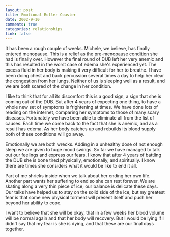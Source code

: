 ```yaml
--- 
layout: post
title: Emotional Roller Coaster
date: 2002-9-10
comments: true
categories: relationships
link: false
---
```

It has been a rough couple of weeks. Michele, we believe, has finally entered menopause. This is a relief as the pre-menopause condition she had is finally over. However the final round of DUB left her very anemic and this has resulted in the worst case of edema she's experienced yet. The excess fluid in her body is making it very difficult for her to breathe. I have been doing chest and back percussion several times a day to help her clear the congestion from her lungs. Neither of us is sleeping well as a result, and we are both scared of the change in her condition.

I like to think that for all its discomfort this is a good sign, a sign that she is coming out of the DUB. But after 4 years of expecting one thing, to have a whole new set of symptoms is frightening at times. We have done lots of reading on the internet, comparing her symptoms to those of many scary diseases. Fortunately we have been able to eliminate all from the list of causes. Each time we come back to the fact that she is anemic, and as a result has edema. As her body catches up and rebuilds its blood supply both of these conditions will go away.

Emotionally we are both wrecks. Adding in a unhealthy dose of not enough sleep we are given to huge mood swings. So far we have managed to talk out our feelings and express our fears. I know that after 4 years of battling the DUB she is bone tired physically, emotionally, and spiritually. I know there are times she considers what it would be like to end it all.

Part of me shrieks inside when we talk about her ending her own life. Another part wants her suffering to end so she can rest forever. We are skating along a very thin piece of ice; our balance is delicate these days. Our talks have helped us to stay on the solid side of the ice, but my greatest fear is that some new physical torment will present itself and push her beyond her ability to cope.

I want to believe that she will be okay, that in a few weeks her blood volume will be normal again and that her body will recovery. But I would be lying if I didn't say that my fear is she is dying, and that these are our final days together.


